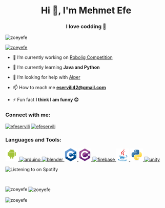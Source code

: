 <h1 align="center">Hi 👋, I'm Mehmet Efe</h1>
<h3 align="center">I love codding 🤙</h3>

<p align="left"> <img src="https://komarev.com/ghpvc/?username=zoeyefe&label=Profile%20views&color=0e75b6&style=flat" alt="zoeyefe" /> </p>

<p align="left"> <a href="https://github.com/ryo-ma/github-profile-trophy"><img src="https://github-profile-trophy.vercel.app/?username=zoeyefe" alt="zoeyefe" /></a> </p>

- 🔭 I’m currently working on [Robolig Competition](https://github.com/alper312/Muhtasem5li)

- 🌱 I’m currently learning **Java and Python**

- 🤝 I’m looking for help with [Alper](https://github.com/alper312/Muhtasem5li)

- 📫 How to reach me **eservili42@gmail.com**

- ⚡ Fun fact **I think I am funny 😊**

<h3 align="left">Connect with me:</h3>
<p align="left">
<a href="https://instagram.com/efeservi̇li̇" target="blank"><img align="center" src="https://raw.githubusercontent.com/rahuldkjain/github-profile-readme-generator/master/src/images/icons/Social/instagram.svg" alt="efeservi̇li̇" height="30" width="40" /></a>
<a href="https://www.youtube.com/c/efeservi̇li̇" target="blank"><img align="center" src="https://raw.githubusercontent.com/rahuldkjain/github-profile-readme-generator/master/src/images/icons/Social/youtube.svg" alt="efeservi̇li̇" height="30" width="40" /></a>
</p>

<h3 align="left">Languages and Tools:</h3>
<p align="left"> <a href="https://developer.android.com" target="_blank" rel="noreferrer"> <img src="https://raw.githubusercontent.com/devicons/devicon/master/icons/android/android-original-wordmark.svg" alt="android" width="40" height="40"/> </a> <a href="https://www.arduino.cc/" target="_blank" rel="noreferrer"> <img src="https://cdn.worldvectorlogo.com/logos/arduino-1.svg" alt="arduino" width="40" height="40"/> </a> <a href="https://www.blender.org/" target="_blank" rel="noreferrer"> <img src="https://download.blender.org/branding/community/blender_community_badge_white.svg" alt="blender" width="40" height="40"/> </a> <a href="https://www.w3schools.com/cpp/" target="_blank" rel="noreferrer"> <img src="https://raw.githubusercontent.com/devicons/devicon/master/icons/cplusplus/cplusplus-original.svg" alt="cplusplus" width="40" height="40"/> </a> <a href="https://www.w3schools.com/cs/" target="_blank" rel="noreferrer"> <img src="https://raw.githubusercontent.com/devicons/devicon/master/icons/csharp/csharp-original.svg" alt="csharp" width="40" height="40"/> </a> <a href="https://firebase.google.com/" target="_blank" rel="noreferrer"> <img src="https://www.vectorlogo.zone/logos/firebase/firebase-icon.svg" alt="firebase" width="40" height="40"/> </a> <a href="https://www.java.com" target="_blank" rel="noreferrer"> <img src="https://raw.githubusercontent.com/devicons/devicon/master/icons/java/java-original.svg" alt="java" width="40" height="40"/> </a> <a href="https://www.python.org" target="_blank" rel="noreferrer"> <img src="https://raw.githubusercontent.com/devicons/devicon/master/icons/python/python-original.svg" alt="python" width="40" height="40"/> </a> <a href="https://unity.com/" target="_blank" rel="noreferrer"> <img src="https://www.vectorlogo.zone/logos/unity3d/unity3d-icon.svg" alt="unity" width="40" height="40"/> </a> </p>

![Listening to on Spotify](https://spotify-github-profile.vercel.app/api/view?uid=31flap4ntgvd3jd4dq5gthkf77xy&cover_image=true&theme=default&show_offline=false&background_color=121212)  

<br/>  


<p><img align="left" src="https://github-readme-stats.vercel.app/api/top-langs?username=zoeyefe&show_icons=true&locale=en&layout=compact" alt="zoeyefe" /></p>

<p>&nbsp;<img align="center" src="https://github-readme-stats.vercel.app/api?username=zoeyefe&show_icons=true&locale=en" alt="zoeyefe" /></p>

<p><img align="center" src="https://github-readme-streak-stats.herokuapp.com/?user=zoeyefe&" alt="zoeyefe" /></p>
